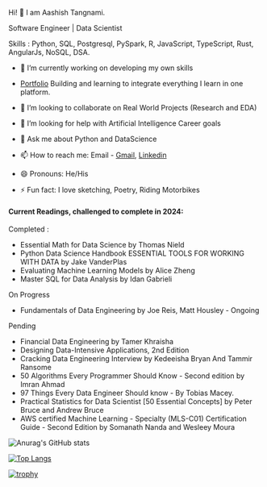 
Hi! 👋 I am Aashish Tangnami.

Software Engineer | Data Scientist 

Skills : Python, SQL, Postgresql, PySpark, R, JavaScript, TypeScript, Rust, AngularJs, NoSQL, DSA.
        
  - 🔭 I’m currently working on developing my own skills
  
  - [Portfolio](https://aashishtangnami.vercel.app) Building and learning to integrate everything I learn in one platform.

  - 👯 I’m looking to collaborate on Real World Projects (Research and EDA)

  - 🤔 I’m looking for help with Artificial Intelligence Career goals

  - 💬 Ask me about Python and DataScience

  - 📫 How to reach me: Email - [Gmail](tangnamiaashish1423@gmail.com), [Linkedin](https://www.linkedin.com/in/aashish-tangnami-48585613b)

  - 😄 Pronouns: He/His

  - ⚡ Fun fact: I love sketching, Poetry, Riding Motorbikes


#### Current Readings, challenged to complete in 2024:
Completed :
* Essential Math for Data Science by Thomas Nield
* Python Data Science Handbook ESSENTIAL TOOLS FOR WORKING WITH DATA by Jake VanderPlas
* Evaluating Machine Learning Models by Alice Zheng 
* Master SQL for Data Analysis by Idan Gabrieli
  

On Progress
* Fundamentals of Data Engineering by Joe Reis, Matt Housley - Ongoing


Pending
* Financial Data Engineering by Tamer Khraisha
* Designing Data-Intensive Applications, 2nd Edition
* Cracking Data Engineering Interview by Kedeeisha Bryan And Tammir Ransome
* 50 Algorithms Every Programmer Should Know - Second edition by Imran Ahmad
* 97 Things Every Data Engineer Should know - By Tobias Macey.
* Practical Statistics for Data Scientist [50 Essential Concepts] by Peter Bruce and Andrew Bruce
* AWS certified Machine Learning - Specialty (MLS-C01) Certification Guide - Second Edition by Somanath Nanda and Wesleey Moura
    
![Anurag's GitHub stats](https://github-readme-stats.vercel.app/api?username=AashishTangnami&show_icons=true&theme=radical)

[![Top Langs](https://github-readme-stats.vercel.app/api/top-langs/?username=AashishTangnami&layout=compact)](https://github.com/anuraghazra/github-readme-stats)

[![trophy](https://github-profile-trophy.vercel.app/?username=AashishTangnami&theme=onedark)](https://github.com/ryo-ma/github-profile-trophy)
